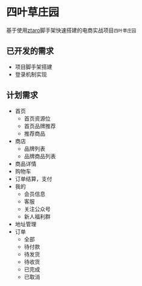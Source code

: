 # 四叶草庄园

基于使用[ztaro](https://github.com/FaureWu/ztaro)脚手架快速搭建的电商实战项目`四叶草庄园`

## 已开发的需求

* 项目脚手架搭建
* 登录机制实现

## 计划需求

* 首页
  * 首页资源位
  * 首页品牌推荐
  * 推荐商品
* 商店
  * 品牌列表
  * 品牌商品列表
* 商品详情
* 购物车
* 订单结算，支付
* 我的
  * 会员信息
  * 客服
  * 关注公众号
  * 新人福利群
* 地址管理
* 订单
  * 全部
  * 待付款
  * 待发货
  * 待收货
  * 已完成
  * 已取消
